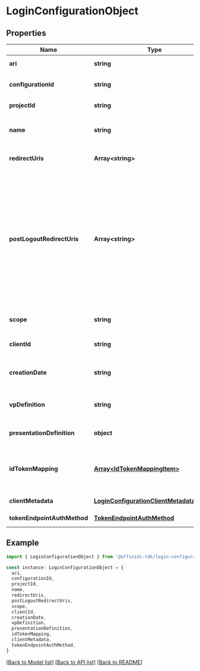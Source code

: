 # LoginConfigurationObject

## Properties

| Name                        | Type                                                                                    | Description                                                                                                                                                                                                      | Notes                             |
| --------------------------- | --------------------------------------------------------------------------------------- | ---------------------------------------------------------------------------------------------------------------------------------------------------------------------------------------------------------------- | --------------------------------- |
| **ari**                     | **string**                                                                              | Configuration ari                                                                                                                                                                                                | [default to undefined]            |
| **configurationId**         | **string**                                                                              | Configuration id                                                                                                                                                                                                 | [optional] [default to undefined] |
| **projectId**               | **string**                                                                              | Project id                                                                                                                                                                                                       | [default to undefined]            |
| **name**                    | **string**                                                                              | User defined login configuration name                                                                                                                                                                            | [default to undefined]            |
| **redirectUris**            | **Array&lt;string&gt;**                                                                 | OAuth 2.0 Redirect URIs                                                                                                                                                                                          | [optional] [default to undefined] |
| **postLogoutRedirectUris**  | **Array&lt;string&gt;**                                                                 | Post Logout Redirect URIs, Used to redirect the user\&#39;s browser to a specified URL after the logout process is complete. Must match the domain, port, scheme of at least one of the registered redirect URIs | [optional] [default to undefined] |
| **scope**                   | **string**                                                                              | OAuth 2.0 Client Scope                                                                                                                                                                                           | [optional] [default to undefined] |
| **clientId**                | **string**                                                                              | OAuth 2.0 Client ID                                                                                                                                                                                              | [optional] [default to undefined] |
| **creationDate**            | **string**                                                                              | OAuth 2.0 Client Creation Date                                                                                                                                                                                   | [default to undefined]            |
| **vpDefinition**            | **string**                                                                              | VP definition in JSON stringify format                                                                                                                                                                           | [optional] [default to undefined] |
| **presentationDefinition**  | **object**                                                                              | Presentation Definition                                                                                                                                                                                          | [optional] [default to undefined] |
| **idTokenMapping**          | [**Array&lt;IdTokenMappingItem&gt;**](IdTokenMappingItem.md)                            | Fields name/path mapping between the vp_token and the id_token                                                                                                                                                   | [default to undefined]            |
| **clientMetadata**          | [**LoginConfigurationClientMetadataOutput**](LoginConfigurationClientMetadataOutput.md) |                                                                                                                                                                                                                  | [default to undefined]            |
| **tokenEndpointAuthMethod** | [**TokenEndpointAuthMethod**](TokenEndpointAuthMethod.md)                               |                                                                                                                                                                                                                  | [default to undefined]            |

## Example

```typescript
import { LoginConfigurationObject } from '@affinidi-tdk/login-configuration-client'

const instance: LoginConfigurationObject = {
  ari,
  configurationId,
  projectId,
  name,
  redirectUris,
  postLogoutRedirectUris,
  scope,
  clientId,
  creationDate,
  vpDefinition,
  presentationDefinition,
  idTokenMapping,
  clientMetadata,
  tokenEndpointAuthMethod,
}
```

[[Back to Model list]](../README.md#documentation-for-models) [[Back to API list]](../README.md#documentation-for-api-endpoints) [[Back to README]](../README.md)
